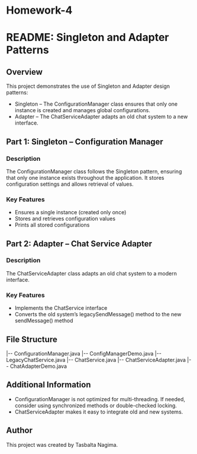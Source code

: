 # Homework-4
# README: Singleton and Adapter Patterns

## Overview
This project demonstrates the use of Singleton and Adapter design patterns:
- Singleton – The ConfigurationManager class ensures that only one instance is created and manages global configurations.
- Adapter – The ChatServiceAdapter adapts an old chat system to a new interface.

## Part 1: Singleton – Configuration Manager
### Description
The ConfigurationManager class follows the Singleton pattern, ensuring that only one instance exists throughout the application. It stores configuration settings and allows retrieval of values.

### Key Features
- Ensures a single instance (created only once)
- Stores and retrieves configuration values
- Prints all stored configurations


## Part 2: Adapter – Chat Service Adapter
### Description
The ChatServiceAdapter class adapts an old chat system to a modern interface.

### Key Features
- Implements the ChatService interface
- Converts the old system’s legacySendMessage() method to the new sendMessage() method

## File Structure
|-- ConfigurationManager.java
|-- ConfigManagerDemo.java
|-- LegacyChatService.java
|-- ChatService.java
|-- ChatServiceAdapter.java
|-- ChatAdapterDemo.java

## Additional Information
- ConfigurationManager is not optimized for multi-threading. If needed, consider using synchronized methods or double-checked locking.
- ChatServiceAdapter makes it easy to integrate old and new systems.

## Author
This project was created by Tasbalta Nagima.

